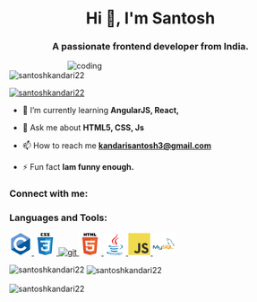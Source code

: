 <h1 align="center">Hi 👋, I'm Santosh</h1>
<h3 align="center">A passionate frontend developer from India.</h3>
<img align="right" alt="coding" width="400" src="https://media.tenor.com/flflC6GFzO8AAAAd/sultan-alrefaei-programmer.gif">


<p align="left"> <img src="https://komarev.com/ghpvc/?username=santoshkandari22&label=Profile%20views&color=0e75b6&style=flat" alt="santoshkandari22" /> </p>

<p align="left"> <a href="https://github.com/ryo-ma/github-profile-trophy"><img src="https://github-profile-trophy.vercel.app/?username=santoshkandari22" alt="santoshkandari22" /></a> </p>

- 🌱 I’m currently learning **AngularJS, React,**

- 💬 Ask me about **HTML5, CSS, Js**

- 📫 How to reach me **kandarisantosh3@gmail.com**

- ⚡ Fun fact **Iam funny enough.**

<h3 align="left">Connect with me:</h3>
<p align="left">
</p>

<h3 align="left">Languages and Tools:</h3>
<p align="left"> <a href="https://www.cprogramming.com/" target="_blank" rel="noreferrer"> <img src="https://raw.githubusercontent.com/devicons/devicon/master/icons/c/c-original.svg" alt="c" width="40" height="40"/> </a> <a href="https://www.w3schools.com/css/" target="_blank" rel="noreferrer"> <img src="https://raw.githubusercontent.com/devicons/devicon/master/icons/css3/css3-original-wordmark.svg" alt="css3" width="40" height="40"/> </a> <a href="https://git-scm.com/" target="_blank" rel="noreferrer"> <img src="https://www.vectorlogo.zone/logos/git-scm/git-scm-icon.svg" alt="git" width="40" height="40"/> </a> <a href="https://www.w3.org/html/" target="_blank" rel="noreferrer"> <img src="https://raw.githubusercontent.com/devicons/devicon/master/icons/html5/html5-original-wordmark.svg" alt="html5" width="40" height="40"/> </a> <a href="https://www.java.com" target="_blank" rel="noreferrer"> <img src="https://raw.githubusercontent.com/devicons/devicon/master/icons/java/java-original.svg" alt="java" width="40" height="40"/> </a> <a href="https://developer.mozilla.org/en-US/docs/Web/JavaScript" target="_blank" rel="noreferrer"> <img src="https://raw.githubusercontent.com/devicons/devicon/master/icons/javascript/javascript-original.svg" alt="javascript" width="40" height="40"/> </a> <a href="https://www.mysql.com/" target="_blank" rel="noreferrer"> <img src="https://raw.githubusercontent.com/devicons/devicon/master/icons/mysql/mysql-original-wordmark.svg" alt="mysql" width="40" height="40"/> </a> </p>

<p><img align="left" src="https://github-readme-stats.vercel.app/api/top-langs?username=santoshkandari22&show_icons=true&locale=en&layout=compact" alt="santoshkandari22" /></p>

<p>&nbsp;<img align="center" src="https://github-readme-stats.vercel.app/api?username=santoshkandari22&show_icons=true&locale=en" alt="santoshkandari22" /></p>

<p><img align="center" src="https://github-readme-streak-stats.herokuapp.com/?user=santoshkandari22&" alt="santoshkandari22" /></p>
